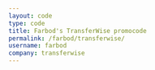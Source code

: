 ```yaml
---
layout: code
type: code
title: Farbod's TransferWise promocode
permalink: /farbod/transferwise/
username: farbod
company: transferwise
---
```

